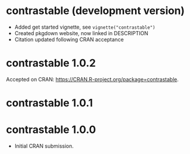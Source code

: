 # contrastable (development version)

 * Added get started vignette, see `vignette("contrastable")`
 * Created pkgdown website, now linked in DESCRIPTION
 * Citation updated following CRAN acceptance

# contrastable 1.0.2

Accepted on CRAN: https://CRAN.R-project.org/package=contrastable.

# contrastable 1.0.1

# contrastable 1.0.0

* Initial CRAN submission.
